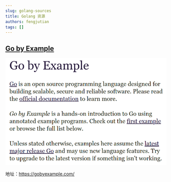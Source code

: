 ```yaml
---
slug: golang-sources
title: Golang 资源
authors: fengjutian
tags: []
---
```


## [Go by Example](https://gobyexample.com/)

![alt text](./static/gobyexample.png)

地址：https://gobyexample.com/